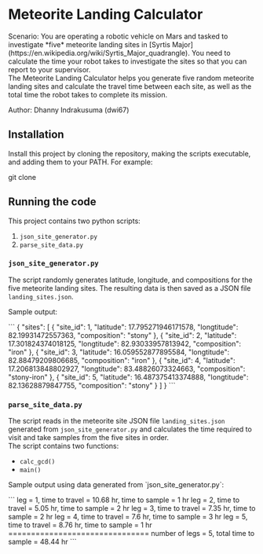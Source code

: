 # Meteorite Landing Calculator
<p>Scenario: You are operating a robotic vehicle on Mars and tasked to investigate *five* meteorite landing sites in [Syrtis Major](https://en.wikipedia.org/wiki/Syrtis_Major_quadrangle). You need to calculate the time your robot takes to investigate the sites so that you can report to your supervisor.<br>
The Meteorite Landing Calculator helps you generate five random meteorite landing sites and calculate the travel time between each site, as well as the total time the robot takes to complete its mission.</p>

Author: Dhanny Indrakusuma (dwi67)

## Installation

Install this project by cloning the repository, making the scripts executable, and adding them to your PATH. For example:

git clone


## Running the code

This project contains two python scripts:
1. `json_site_generator.py`
2. `parse_site_data.py`

### `json_site_generator.py`
The script randomly generates latitude, longitude, and compositions for the five meteorite landing sites. The resulting data is then saved as a JSON file `landing_sites.json`.

<p>Sample output:</p>
```
{
  "sites": [
    {
      "site_id": 1,
      "latitude": 17.795271946171578,
      "longtitude": 82.19931472557363,
      "composition": "stony"
    },
    {
      "site_id": 2,
      "latitude": 17.301824374018125,
      "longtitude": 82.93033957813942,
      "composition": "iron"
    },
    {
      "site_id": 3,
      "latitude": 16.059552877895584,
      "longtitude": 82.88479209806685,
      "composition": "iron"
    },
    {
      "site_id": 4,
      "latitude": 17.206813848802927,
      "longtitude": 83.48826073324663,
      "composition": "stony-iron"
    },
    {
      "site_id": 5,
      "latitude": 16.487375413374888,
      "longtitude": 82.13628879847755,
      "composition": "stony"
    }
  ]
}
```

### `parse_site_data.py`
The script reads in the meteorite site JSON file `landing_sites.json` generated from `json_site_generator.py` and calculates the time required to visit and take samples from the five sites in order.<br>
The script contains two functions:
* `calc_gcd()`
* `main()`

<p>Sample output using data generated from `json_site_generator.py`:</p>
```
leg = 1, time to travel = 10.68 hr, time to sample = 1 hr
leg = 2, time to travel = 5.05 hr, time to sample = 2 hr
leg = 3, time to travel = 7.35 hr, time to sample = 2 hr
leg = 4, time to travel = 7.6 hr, time to sample = 3 hr
leg = 5, time to travel = 8.76 hr, time to sample = 1 hr
===============================
number of legs = 5, total time to sample = 48.44 hr
```
